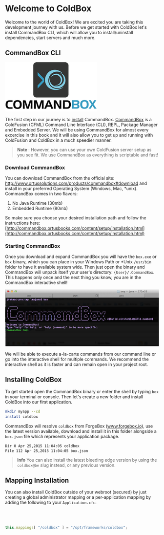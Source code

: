 # Welcome to ColdBox


Welcome to the world of ColdBox! We are excited you are taking this development journey with us. Before we get started with ColdBox let's install CommandBox CLI, which will allow you to install/uninstall dependencies, start servers and much more.



## CommandBox CLI

![](/images/CommandBoxLogo.png)


The first step in our journey is to [install](http://commandbox.ortusbooks.com/content/setup/installation.html) CommandBox. [CommandBox](http://www.ortussolutions.com/products/commandbox) is a ColdFusion (CFML) Command Line Interface (CLI), REPL, Package Manager and Embedded Server. We will be using CommandBox for almost every excercise in this book and it will also allow you to get up and running with ColdFusion and ColdBox in a much speedier manner.


>**Note** : However, you can use your own ColdFusion server setup as you see fit. We use CommandBox as everything is scriptable and fast!


### Download CommandBox

You can download CommandBox from the official site: http://www.ortussolutions.com/products/commandbox#download and install in your preferred Operating System (Windows, Mac, *unix). CommandBox comes in two flavors:


1. No Java Runtime (30mb)
2. Embedded Runtime (80mb)


So make sure you choose your desired installation path and follow the instructions here: [http://commandbox.ortusbooks.com/content/setup/installation.html](http://commandbox.ortusbooks.com/content/setup/installation.html)



### Starting CommandBox

Once you download and expand CommandBox you will have the `box.exe` or `box` binary, which you can place in your Windows Path or *Unix `/usr/bin` folder to have it available system wide. Then just open the binary and CommandBox will unpack itself your user's directory: `{User}/.CommandBox`. This happens only once and the next thing you know, you are in the CommandBox interactive shell!


![](/images/commandbox-terminal.png)


We will be able to execute a-la-carte commands from our command line or go into the interactive shell for multiple commands. We recommend the interactive shell as it is faster and can remain open in your project root.


## Installing ColdBox

To get started open the CommandBox binary or enter the shell by typing `box` in your terminal or console. Then let's create a new folder and install ColdBox into our first application.



```bash
mkdir myapp --cd
install coldbox
```



CommandBox will resolve `coldbox` from ForgeBox (www.forgebox.io), use the latest version available, download and install it in this folder alongside a `box.json` file which represents your application package.



```
Dir 0 Apr 25,2015 11:04:05 coldbox
File 112 Apr 25,2015 11:04:05 box.json
```



> **Info** You can also install the latest bleeding edge version by using the `coldbox@be` slug instead, or any previous version.



## Mapping Installation

You can also install ColdBox outside of your webroot (secured) by just creating a global administrator mapping or a per-application mapping by adding the following to your `Application.cfc`:



```js



this.mappings[ "/coldbox" ] = "/opt/frameworks/coldbox";

```


